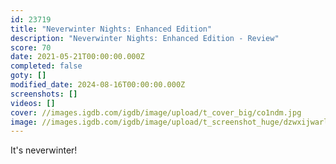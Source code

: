 ```yaml
---
id: 23719
title: "Neverwinter Nights: Enhanced Edition"
description: "Neverwinter Nights: Enhanced Edition - Review"
score: 70
date: 2021-05-21T00:00:00.000Z
completed: false
goty: []
modified_date: 2024-08-16T00:00:00.000Z
screenshots: []
videos: []
cover: //images.igdb.com/igdb/image/upload/t_cover_big/co1ndm.jpg
image: //images.igdb.com/igdb/image/upload/t_screenshot_huge/dzwxijwarletnqr8fsis.jpg
---
```

It's neverwinter!